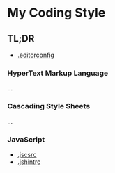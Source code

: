# My Coding Style

## TL;DR

- [.editorconfig](http://editorconfig.org/)

### HyperText Markup Language

...

### Cascading Style Sheets

...

### JavaScript

- [.jscsrc](http://jscs.info/)
- [.jshintrc](http://jshint.com/)

